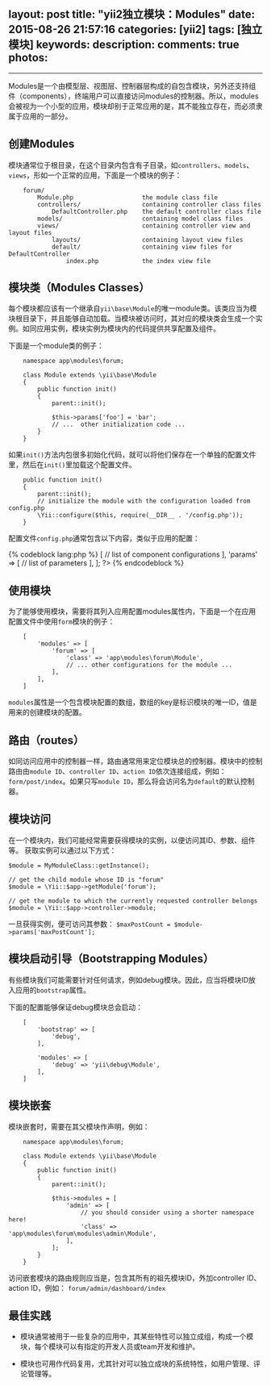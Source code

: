 layout: post
title: "yii2独立模块：Modules"
date: 2015-08-26 21:57:16
categories: [yii2]
tags: [独立模块]
keywords:
description:
comments: true
photos:
-
---
Modules是一个由模型层、视图层、控制器层构成的自包含模块，另外还支持组件（components），终端用户可以直接访问modules的控制器。所以，modules会被视为一个小型的应用，模块却别于正常应用的是，其不能独立存在，而必须隶属于应用的一部分。

## **创建Modules**

模块通常位于根目录，在这个目录内包含有子目录，如`controllers`、`models`、`views`，形如一个正常的应用，下面是一个模块的例子：

```
    forum/
        Module.php                   the module class file
        controllers/                 containing controller class files
            DefaultController.php    the default controller class file
        models/                      containing model class files
        views/                       containing controller view and layout files
            layouts/                 containing layout view files
            default/                 containing view files for DefaultController
                index.php            the index view file
```
<!--more-->
## **模块类（Modules Classes）**

每个模块都应该有一个继承自`yii\base\Module`的唯一module类。该类应当为模块根目录下，并且能够自动加载。当模块被访问时，其对应的模块类会生成一个实例。如同应用实例，模块实例为模块内的代码提供共享配置及组件。

下面是一个module类的例子：

```
    namespace app\modules\forum;

    class Module extends \yii\base\Module
    {
        public function init()
        {
            parent::init();

            $this->params['foo'] = 'bar';
            // ...  other initialization code ...
        }
    }
```
如果`init()`方法内包很多初始化代码，就可以将他们保存在一个单独的配置文件里，然后在`init()`里加载这个配置文件。

```
    public function init()
    {
        parent::init();
        // initialize the module with the configuration loaded from config.php
        \Yii::configure($this, require(__DIR__ . '/config.php'));
    }
```
配置文件`config.php`通常包含以下内容，类似于应用的配置：

{% codeblock lang:php %}
     <?php
        return [
            'components' => [
                // list of component configurations
            ],
            'params' => [
                // list of parameters
            ],
        ];
    ?>
{% endcodeblock %}

## **使用模块**
为了能够使用模块，需要将其列入应用配置modules属性内，下面是一个在应用配置文件中使用`form`模块的例子：
```
    [
        'modules' => [
            'forum' => [
                'class' => 'app\modules\forum\Module',
                // ... other configurations for the module ...
            ],
        ],
    ]
```
`modules`属性是一个包含模块配置的数组，数组的key是标识模块的唯一ID，值是用来的创建模块的配置。

## **路由（routes）**
如同访问应用中的控制器一样，路由通常用来定位模块总的控制器。模块中的控制路由由`module ID`、`controller ID`、`action ID`依次连接组成，例如：`form/post/index`。如果只写`module ID`，那么将会访问名为`default`的默认控制器。

## **模块访问**
在一个模块内，我们可能经常需要获得模块的实例，以便访问其ID、参数、组件等。
获取实例可以通过以下方式：
```
$module = MyModuleClass::getInstance();

// get the child module whose ID is "forum"
$module = \Yii::$app->getModule('forum');

// get the module to which the currently requested controller belongs
$module = \Yii::$app->controller->module;
```
一旦获得实例，便可访问其参数：
`$maxPostCount = $module->params['maxPostCount'];`

## **模块启动引导（Bootstrapping Modules）**

有些模块我们可能需要针对任何请求，例如debug模块。因此，应当将模块ID放入应用的`bootstrap`属性。

下面的配置能够保证debug模块总会启动：
```
    [
        'bootstrap' => [
            'debug',
        ],

        'modules' => [
            'debug' => 'yii\debug\Module',
        ],
    ]
```

## **模块嵌套**
模块嵌套时，需要在其父模块作声明，例如：
```
    namespace app\modules\forum;

    class Module extends \yii\base\Module
    {
        public function init()
        {
            parent::init();

            $this->modules = [
                'admin' => [
                    // you should consider using a shorter namespace here!
                    'class' => 'app\modules\forum\modules\admin\Module',
                ],
            ];
        }
    }
```
访问嵌套模块的路由规则应当是，包含其所有的祖先模块ID，外加controller ID、action ID，例如：
`forum/admin/dashboard/index`

## **最佳实践**

- 模块通常被用于一些复杂的应用中，其某些特性可以独立成组，构成一个模块，每个模块可以有指定的开发人员或team开发和维护。

- 模块也可用作代码复用，尤其针对可以独立成块的系统特性，如用户管理、评论管理等。
